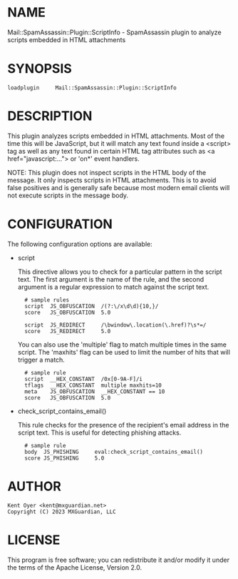 # NAME

Mail::SpamAssassin::Plugin::ScriptInfo - SpamAssassin plugin to analyze scripts embedded in HTML attachments

# SYNOPSIS

    loadplugin     Mail::SpamAssassin::Plugin::ScriptInfo

# DESCRIPTION

This plugin analyzes scripts embedded in HTML attachments. Most of the time this will be
JavaScript, but it will match any text found inside a &lt;script> tag as well as any text
found in certain HTML tag attributes such as &lt;a href="javascript:..."> or 'on\*' event handlers.

NOTE: This plugin does not inspect scripts in the HTML body of the message. It only inspects
scripts in HTML attachments. This is to avoid false positives and is generally safe because
most modern email clients will not execute scripts in the message body.

# CONFIGURATION

The following configuration options are available:

- script

    This directive allows you to check for a particular pattern in the script text.
    The first argument is the name of the rule, and the second argument is a
    regular expression to match against the script text.

        # sample rules
        script  JS_OBFUSCATION  /(?:\/x\d\d){10,}/
        score   JS_OBFUSCATION  5.0

        script  JS_REDIRECT     /\bwindow\.location(\.href)?\s*=/
        score   JS_REDIRECT     5.0

    You can also use the 'multiple' flag to match multiple times in the same script. The 'maxhits' flag can be
    used to limit the number of hits that will trigger a match.

        # sample rule
        script  __HEX_CONSTANT  /0x[0-9A-F]/i
        tflags  __HEX_CONSTANT  multiple maxhits=10
        meta    JS_OBFUSCATION  __HEX_CONSTANT == 10
        score   JS_OBFUSCATION  5.0

- check\_script\_contains\_email()

    This rule checks for the presence of the recipient's email address in the
    script text.  This is useful for detecting phishing attacks.

        # sample rule
        body  JS_PHISHING     eval:check_script_contains_email()
        score JS_PHISHING     5.0

# AUTHOR

    Kent Oyer <kent@mxguardian.net>
    Copyright (C) 2023 MXGuardian, LLC

# LICENSE

This program is free software; you can redistribute it and/or modify it
under the terms of the Apache License, Version 2.0.
